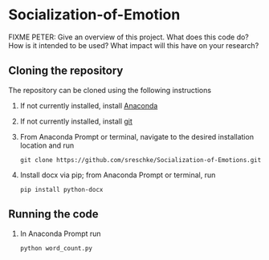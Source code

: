 # Socialization-of-Emotion

FIXME PETER: Give an overview of this project. What does this code do? How is it intended to be used? What impact will this have on your research?

## Cloning the repository
The repository can be cloned using the following instructions
   1) If not currently installed, install [Anaconda](https://docs.anaconda.com/anaconda/install/index.html)
   2) If not currently installed, install [git](https://git-scm.com/)
   3) From Anaconda Prompt or terminal, navigate to the desired installation location and run
   
   		```git clone https://github.com/sreschke/Socialization-of-Emotions.git```
         
   4) Install docx via pip; from Anaconda Prompt or terminal, run
   
   		```pip install python-docx```

## Running the code
  1) In Anaconda Prompt run
   
   		```python word_count.py```
